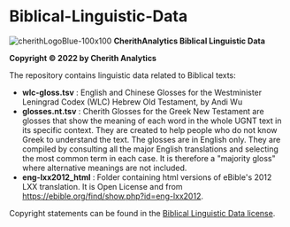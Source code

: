 # Biblical-Linguistic-Data

![cherithLogoBlue-100x100](https://user-images.githubusercontent.com/105679741/190519269-28c4bc1c-fb8f-4c8f-b119-8aa8188c98d6.png)
**CherithAnalytics Biblical Linguistic Data**

**Copyright © 2022 by Cherith Analytics**

The repository contains linguistic data related to Biblical texts:

* **wlc-gloss.tsv** : English and Chinese Glosses for the Westminister Leningrad Codex (WLC) Hebrew Old Testament, by Andi Wu
* **glosses.nt.tsv** : Cherith Glosses for the Greek New Testament are glosses that show the meaning of each word in the whole UGNT text in its specific context. They are created to help people who do not know Greek to understand the text. The glosses are in English only. They are compiled by consulting all the major English translations and selecting the most common term in each case. It is therefore a "majority gloss" where alternative meanings are not included.
* **eng-lxx2012_html** : Folder containing html versions of eBible's 2012 LXX translation. It is Open License and from https://ebible.org/find/show.php?id=eng-lxx2012.


Copyright statements can be found in the [Biblical Linguistic Data license](LICENSE.md).
